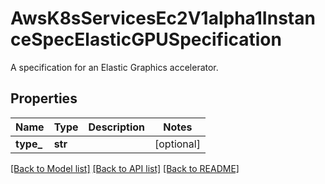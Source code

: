 # AwsK8sServicesEc2V1alpha1InstanceSpecElasticGPUSpecification

A specification for an Elastic Graphics accelerator.
## Properties
Name | Type | Description | Notes
------------ | ------------- | ------------- | -------------
**type_** | **str** |  | [optional] 

[[Back to Model list]](../README.md#documentation-for-models) [[Back to API list]](../README.md#documentation-for-api-endpoints) [[Back to README]](../README.md)


